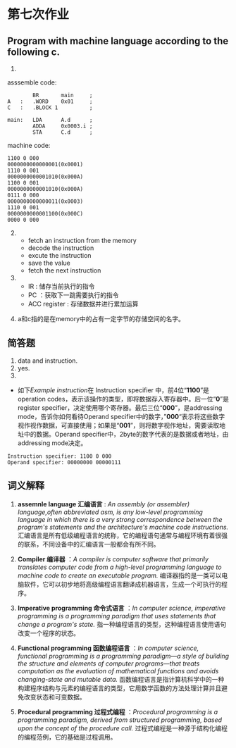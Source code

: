 # 第七次作业

## Program with machine language according to the following c.

1. 
asssemble code:
```
        BR       main     ;
A   :   .WORD    0x01     ;
C   :   .BLOCK 1          ;

main:   LDA      A.d      ;
        ADDA     0x0003.i ;
        STA      C.d      ;
```

machine code:
```
1100 0 000
0000000000000001(0x0001)
1110 0 001
0000000000001010(0x000A)
1100 0 001
0000000000001010(0x000A)
0111 0 000
0000000000000011(0x0003)
1110 0 001
0000000000001100(0x000C)
0000 0 000 
```

2.  - fetch an instruction from the memory
    - decode the instruction
    - excute the instruction
    - save the value
    - fetch the next instruction

3.  - IR : 储存当前执行的指令
    - PC ：获取下一跳需要执行的指令
    - ACC register : 存储数据并进行累加运算

4. a和c指的是在memory中的占有一定字节的存储空间的名字。

## 简答题
1. data and instruction.
2. yes.
3. 
- 如下*Example instruction*在 Instruction specifier 中，前4位“**1100**”是operation codes，表示该操作的类型，即将数据存入寄存器中。后一位“**0**”是register specifier，决定使用哪个寄存器。最后三位“**000**”，是addressing mode，告诉你如何看待Operand specifier中的数字，”**000**“表示将这些数字视作视作数据，可直接使用；如果是“**001**”，则将数字视作地址，需要读取地址中的数据。Operand specifier中，2byte的数字代表的是数据或者地址，由addressing mode决定。
```
Instruction specifier: 1100 0 000
Operand specifier: 00000000 00000111
```  

## 词义解释

1. **assemnle language 汇编语言** : *An assembly (or assembler) language,often abbreviated asm, is any low-level programming language in which there is a very strong correspondence between the program's statements and the architecture's machine code instructions.* 
汇编语言是所有低级编程语言的统称，它的编程语句通常与编程环境有着很强的联系，不同设备中的汇编语言一般都会有所不同。

2. **Compiler 编译器** ：*A compiler is computer software that primarily translates computer code from a high-level programming language to machine code to create an executable program.*
  编译器指的是一类可以电脑软件，它可以初步地将高级编程语言翻译成机器语言，生成一个可执行的程序。

3. **Imperative programming 命令式语言** ：*In computer science, imperative programming is a programming paradigm that uses statements that change a program's state.*
 指一种编程语言的类型，这种编程语言使用语句改变一个程序的状态。

 4. **Functional programming 函数编程语言** ：*In computer science, functional programming is a programming paradigm—a style of building the structure and elements of computer programs—that treats computation as the evaluation of mathematical functions and avoids changing-state and mutable data.*  函数编程语言是指计算机科学中的一种构建程序结构与元素的编程语言的类型，它用数学函数的方法处理计算并且避免改变状态和可变数据。

 5. **Procedural programming 过程式编程** ：*Procedural programming is a programming paradigm, derived from structured programming, based upon the concept of the procedure call.*  过程式编程是一种源于结构化编程的编程范例，它的基础是过程调用。